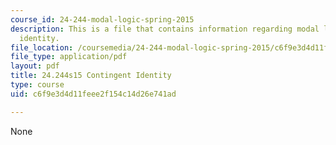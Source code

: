 ```yaml
---
course_id: 24-244-modal-logic-spring-2015
description: This is a file that contains information regarding modal logic contingent
  identity.
file_location: /coursemedia/24-244-modal-logic-spring-2015/c6f9e3d4d11feee2f154c14d26e741ad_MIT24_244S15_Contingent.pdf
file_type: application/pdf
layout: pdf
title: 24.244s15 Contingent Identity
type: course
uid: c6f9e3d4d11feee2f154c14d26e741ad

---
```

None